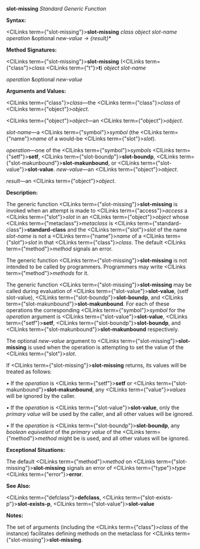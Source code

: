 **slot-missing** *Standard Generic Function* 



**Syntax:** 



<ClLinks  term={"slot-missing"}><b>slot-missing</b></ClLinks> *class object slot-name operation* &amp;optional *new-value → \{result\}*\* 



**Method Signatures:** 



<ClLinks  term={"slot-missing"}><b>slot-missing</b></ClLinks> (<ClLinks  term={"class"}><i>class</i></ClLinks> <ClLinks  term={"t"}><b>t</b></ClLinks>) *object slot-name* 



*operation* &amp;optional *new-value* 



**Arguments and Values:** 



<ClLinks  term={"class"}><i>class</i></ClLinks>—the <ClLinks  term={"class"}><i>class</i></ClLinks> of <ClLinks  term={"object"}><i>object</i></ClLinks>. 



<ClLinks  term={"object"}><i>object</i></ClLinks>—an <ClLinks  term={"object"}><i>object</i></ClLinks>. 



*slot-name*—a <ClLinks  term={"symbol"}><i>symbol</i></ClLinks> (the <ClLinks  term={"name"}><i>name</i></ClLinks> of a would-be <ClLinks  term={"slot"}><i>slot</i></ClLinks>). 



*operation*—one of the <ClLinks  term={"symbol"}><i>symbols</i></ClLinks> <ClLinks  term={"setf"}><b>setf</b></ClLinks>, <ClLinks  term={"slot-boundp"}><b>slot-boundp</b></ClLinks>, <ClLinks  term={"slot-makunbound"}><b>slot-makunbound</b></ClLinks>, or <ClLinks  term={"slot-value"}><b>slot-value</b></ClLinks>. *new-value*—an <ClLinks  term={"object"}><i>object</i></ClLinks>. 



*result*—an <ClLinks  term={"object"}><i>object</i></ClLinks>. 



**Description:** 



The generic function <ClLinks  term={"slot-missing"}><b>slot-missing</b></ClLinks> is invoked when an attempt is made to <ClLinks  term={"access"}><i>access</i></ClLinks> a <ClLinks  term={"slot"}><i>slot</i></ClLinks> in an <ClLinks  term={"object"}><i>object</i></ClLinks> whose <ClLinks  term={"metaclass"}><i>metaclass</i></ClLinks> is <ClLinks  term={"standard-class"}><b>standard-class</b></ClLinks> and the <ClLinks  term={"slot"}><i>slot</i></ClLinks> of the name *slot-name* is not a <ClLinks  term={"name"}><i>name</i></ClLinks> of a <ClLinks  term={"slot"}><i>slot</i></ClLinks> in that <ClLinks  term={"class"}><i>class</i></ClLinks>. The default <ClLinks  term={"method"}><i>method</i></ClLinks> signals an error. 



The generic function <ClLinks  term={"slot-missing"}><b>slot-missing</b></ClLinks> is not intended to be called by programmers. Programmers may write <ClLinks  term={"method"}><i>methods</i></ClLinks> for it. 



The generic function <ClLinks  term={"slot-missing"}><b>slot-missing</b></ClLinks> may be called during evaluation of <ClLinks  term={"slot-value"}><b>slot-value</b></ClLinks>, (setf slot-value), <ClLinks  term={"slot-boundp"}><b>slot-boundp</b></ClLinks>, and <ClLinks  term={"slot-makunbound"}><b>slot-makunbound</b></ClLinks>. For each of these operations the corresponding <ClLinks  term={"symbol"}><i>symbol</i></ClLinks> for the *operation* argument is <ClLinks  term={"slot-value"}><b>slot-value</b></ClLinks>, <ClLinks  term={"setf"}><b>setf</b></ClLinks>, <ClLinks  term={"slot-boundp"}><b>slot-boundp</b></ClLinks>, and <ClLinks  term={"slot-makunbound"}><b>slot-makunbound</b></ClLinks> respectively. 



The optional *new-value* argument to <ClLinks  term={"slot-missing"}><b>slot-missing</b></ClLinks> is used when the operation is attempting to set the value of the <ClLinks  term={"slot"}><i>slot</i></ClLinks>. 



If <ClLinks  term={"slot-missing"}><b>slot-missing</b></ClLinks> returns, its values will be treated as follows: 



*•* If the *operation* is <ClLinks  term={"setf"}><b>setf</b></ClLinks> or <ClLinks  term={"slot-makunbound"}><b>slot-makunbound</b></ClLinks>, any <ClLinks  term={"value"}><i>values</i></ClLinks> will be ignored by the caller. 



*•* If the *operation* is <ClLinks  term={"slot-value"}><b>slot-value</b></ClLinks>, only the *primary value* will be used by the caller, and all other values will be ignored. 



*•* If the *operation* is <ClLinks  term={"slot-boundp"}><b>slot-boundp</b></ClLinks>, any *boolean equivalent* of the *primary value* of the <ClLinks  term={"method"}><i>method</i></ClLinks> might be is used, and all other values will be ignored. 







 



 



**Exceptional Situations:** 



The default <ClLinks  term={"method"}><i>method</i></ClLinks> on <ClLinks  term={"slot-missing"}><b>slot-missing</b></ClLinks> signals an error of <ClLinks  term={"type"}><i>type</i></ClLinks> <ClLinks  term={"error"}><b>error</b></ClLinks>. 



**See Also:** 



<ClLinks  term={"defclass"}><b>defclass</b></ClLinks>, <ClLinks  term={"slot-exists-p"}><b>slot-exists-p</b></ClLinks>, <ClLinks  term={"slot-value"}><b>slot-value</b></ClLinks> 



**Notes:** 



The set of arguments (including the <ClLinks  term={"class"}><i>class</i></ClLinks> of the instance) facilitates defining methods on the metaclass for <ClLinks  term={"slot-missing"}><b>slot-missing</b></ClLinks>. 



